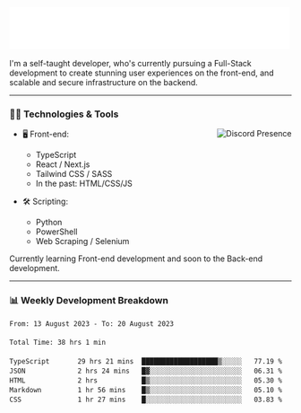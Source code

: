 <img src="assets/wave.svg" alt=":wave:" />

I'm a self-taught developer, who's currently pursuing a Full-Stack development to create stunning user experiences on the front-end, and scalable and secure infrastructure on the backend.

---

### 🧑‍💻 Technologies & Tools

<a href="https://discord.com/users/414304208649453568" target="_blank" rel="nofollow">
   <img src="https://lanyard-profile-readme.vercel.app/api/414304208649453568?idleMessage=Probably%20doing%20something%20else..." alt="Discord Presence" align="right">
</a>

- 🖥️ Front-end:

  - TypeScript
  - React / Next.js
  - Tailwind CSS / SASS
  - In the past: HTML/CSS/JS

- 🛠 Scripting:

  - Python
  - PowerShell
  - Web Scraping / Selenium

Currently learning Front-end development and soon to the Back-end development.

---

### 📊 Weekly Development Breakdown

<!-- ![ccrsxx's GitHub Stats](https://github-readme-stats.vercel.app/api?username=ccrsxx&count_private=true&theme=tokyonight) -->
<!-- ![ccrsxx's Top Langs](https://github-readme-stats.vercel.app/api/top-langs/?username=ccrsxx&hide=lua,java,html&theme=tokyonight) -->

<!--START_SECTION:waka-->

```txt
From: 13 August 2023 - To: 20 August 2023

Total Time: 38 hrs 1 min

TypeScript       29 hrs 21 mins  ███████████████████▒░░░░░   77.19 %
JSON             2 hrs 24 mins   █▓░░░░░░░░░░░░░░░░░░░░░░░   06.31 %
HTML             2 hrs           █▒░░░░░░░░░░░░░░░░░░░░░░░   05.30 %
Markdown         1 hr 56 mins    █▒░░░░░░░░░░░░░░░░░░░░░░░   05.10 %
CSS              1 hr 27 mins    █░░░░░░░░░░░░░░░░░░░░░░░░   03.83 %
```

<!--END_SECTION:waka-->

